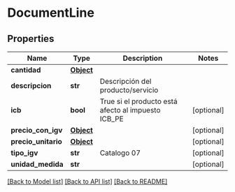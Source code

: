 # DocumentLine

## Properties
Name | Type | Description | Notes
------------ | ------------- | ------------- | -------------
**cantidad** | [**Object**](Object.md) |  | 
**descripcion** | **str** | Descripción del producto/servicio | 
**icb** | **bool** | True si el producto está afecto al impuesto ICB_PE | [optional] 
**precio_con_igv** | [**Object**](Object.md) |  | [optional] 
**precio_unitario** | [**Object**](Object.md) |  | [optional] 
**tipo_igv** | **str** | Catalogo 07 | [optional] 
**unidad_medida** | **str** |  | [optional] 

[[Back to Model list]](../README.md#documentation-for-models) [[Back to API list]](../README.md#documentation-for-api-endpoints) [[Back to README]](../README.md)

